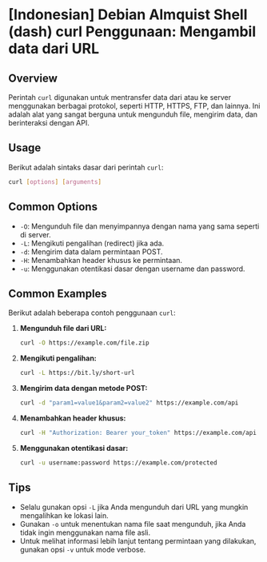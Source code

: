 # [Indonesian] Debian Almquist Shell (dash) curl Penggunaan: Mengambil data dari URL

## Overview
Perintah `curl` digunakan untuk mentransfer data dari atau ke server menggunakan berbagai protokol, seperti HTTP, HTTPS, FTP, dan lainnya. Ini adalah alat yang sangat berguna untuk mengunduh file, mengirim data, dan berinteraksi dengan API.

## Usage
Berikut adalah sintaks dasar dari perintah `curl`:

```bash
curl [options] [arguments]
```

## Common Options
- `-O`: Mengunduh file dan menyimpannya dengan nama yang sama seperti di server.
- `-L`: Mengikuti pengalihan (redirect) jika ada.
- `-d`: Mengirim data dalam permintaan POST.
- `-H`: Menambahkan header khusus ke permintaan.
- `-u`: Menggunakan otentikasi dasar dengan username dan password.

## Common Examples
Berikut adalah beberapa contoh penggunaan `curl`:

1. **Mengunduh file dari URL:**
   ```bash
   curl -O https://example.com/file.zip
   ```

2. **Mengikuti pengalihan:**
   ```bash
   curl -L https://bit.ly/short-url
   ```

3. **Mengirim data dengan metode POST:**
   ```bash
   curl -d "param1=value1&param2=value2" https://example.com/api
   ```

4. **Menambahkan header khusus:**
   ```bash
   curl -H "Authorization: Bearer your_token" https://example.com/api
   ```

5. **Menggunakan otentikasi dasar:**
   ```bash
   curl -u username:password https://example.com/protected
   ```

## Tips
- Selalu gunakan opsi `-L` jika Anda mengunduh dari URL yang mungkin mengalihkan ke lokasi lain.
- Gunakan `-o` untuk menentukan nama file saat mengunduh, jika Anda tidak ingin menggunakan nama file asli.
- Untuk melihat informasi lebih lanjut tentang permintaan yang dilakukan, gunakan opsi `-v` untuk mode verbose.
